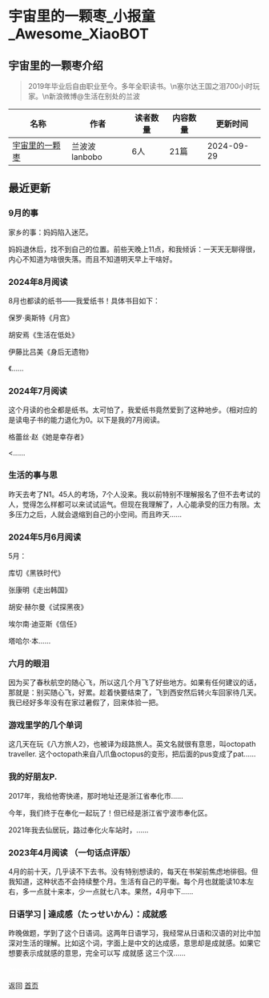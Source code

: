 # 宇宙里的一颗枣_小报童_Awesome_XiaoBOT

## 宇宙里的一颗枣介绍
> 2019年毕业后自由职业至今。多年全职读书。\n塞尔达王国之泪700小时玩家。\n新浪微博@生活在别处的兰波  
  


|名称|作者|读者数量|内容数量|更新时间|
|---|---|---|---|---|
|[宇宙里的一颗枣](https://xiaobot.net/p/floatingjujube?refer=0b133df9-27dc-423b-8101-639049001c13)|兰波波lanbobo|6人|21篇|2024-09-29|

## 最近更新
### 9月的事

家乡的事：妈妈陷入迷茫。

妈妈退休后，找不到自己的位置。前些天晚上11点，和我倾诉：一天天无聊得很，内心不知道为啥很失落。而且不知道明天早上干啥好。

### 2024年8月阅读

8月也都读的纸书——我爱纸书！具体书目如下：

保罗·奥斯特《月宫》

胡安焉《生活在低处》

伊藤比吕美《身后无遗物》

《......

### 2024年7月阅读

这个月读的也全都是纸书。太可怕了，我爱纸书竟然爱到了这种地步。（相对应的是读电子书的能力退化为0。以下是我的7月阅读。

格蕾丝·赵《她是幸存者》

<......

### 生活的事与思

昨天去考了N1。45人的考场，7个人没来。我以前特别不理解报名了但不去考试的人，觉得怎么样都可以来试试运气。但现在我理解了，人心能承受的压力有限。太多压力之后，人就会退缩到自己的小空间。而且昨天......

### 2024年5月6月阅读

5月：

库切《黑铁时代》

张康明《走出韩国》

胡安·赫尔曼《试探黑夜》

埃尔南·迪亚斯《信任》

塔哈尔·本......

### 六月的眼泪

因为买了春秋航空的随心飞，所以这几个月飞了好些地方。如果有任何建议的话，那就是：别买随心飞，好累。趁着快要结束了，飞到西安然后转火车回家待几天。我已经好多年没有在家过暑假了，回来体验一把。

### 游戏里学的几个单词

这几天在玩《八方旅人2》，也被译为歧路旅人。英文名就很有意思，叫octopath traveller.
这个octopath来自八爪鱼octopus的变形，把后面的pus变成了pat......

### 我的好朋友P.

2017年，我给他寄快递，那时地址还是浙江省奉化市……

今年，我们终于在奉化一起玩了！但已经是浙江省宁波市奉化区。

2021年我去仙居玩，路过奉化火车站时，......

### 2023年4月阅读 （一句话点评版）

4月的前十天，几乎读不下去书。没有特别想读的，每天在书架前焦虑地徘徊。但我知道，这种状态不会持续整个月。生活有自己的平衡。每个月也就能读10本左右，多一点就十来本，少一点就七八本。果然，4月中下......

### 日语学习 | 達成感（たっせいかん）：成就感

昨晚做题，学到了这个日语词。这两年日语学习，我经常从日语和汉语的对比中加深对生活的理解。比如这个词，字面上是中文的达成感，意思却是成就感。如果它想要表示成就感的意思，完全可以写
成就感 这三个汉......


<a href="https://github.com/Reno9527/awesome-xiaobot" style="color: white; text-decoration: none;">awesome-xiaobot</a>

返回 [首页](../README.md)
